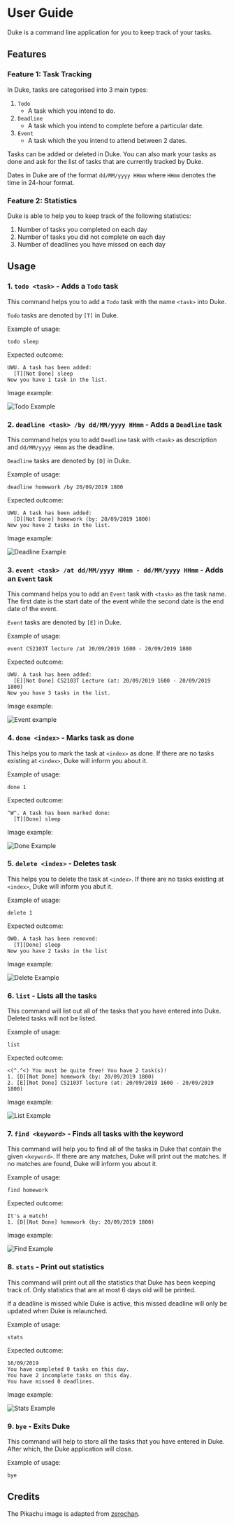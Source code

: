 # User Guide
Duke is a command line application for you to keep track of your tasks.

## Features 

### Feature 1: Task Tracking
In Duke, tasks are categorised into 3 main types:

1. `Todo`
    * A task which you intend to do.
2. `Deadline`
    * A task which you intend to complete before a particular date.
3. `Event`
    * A task which the you intend to attend between 2 dates.

Tasks can be added or deleted in Duke. You can also mark your tasks as done
and ask for the list of tasks that are currently tracked by Duke.

Dates in Duke are of the format `dd/MM/yyyy HHmm` where `HHmm` denotes the time in 24-hour format.

### Feature 2: Statistics
Duke is able to help you to keep track of the following statistics:

1. Number of tasks you completed on each day
2. Number of tasks you did not complete on each day
3. Number of deadlines you have missed on each day

## Usage

### 1. `todo <task>` - Adds a `Todo` task

This command helps you to add a `Todo` task with the name `<task>` into Duke.

`Todo` tasks are denoted by `[T]` in Duke.

Example of usage: 

`todo sleep`

Expected outcome:

```
UWU. A task has been added:
  [T][Not Done] sleep
Now you have 1 task in the list.
```
Image example:

![Todo Example](./todoexample.png)

### 2. `deadline <task> /by dd/MM/yyyy HHmm` - Adds a `Deadline` task

This command helps you to add `Deadline` task with `<task>` as description and 
`dd/MM/yyyy HHmm` as the deadline. 

`Deadline` tasks are denoted by `[D]` in Duke.

Example of usage:

`deadline homework /by 20/09/2019 1800`

Expected outcome:

```
UWU. A task has been added:
  [D][Not Done] homework (by: 20/09/2019 1800)
Now you have 2 tasks in the list.
```

Image example:

![Deadline Example](./deadlineexample.png)

### 3. `event <task> /at dd/MM/yyyy HHmm - dd/MM/yyyy HHmm` - Adds an `Event` task

This command helps you to add an `Event` task with `<task>` as the task name. The first
date is the start date of the event while the second date is the end date of the event.

`Event` tasks are denoted by `[E]` in Duke.

Example of usage:

`event CS2103T lecture /at 20/09/2019 1600 - 20/09/2019 1800`

Expected outcome:

```
UWU. A task has been added:
  [E][Not Done] CS2103T Lecture (at: 20/09/2019 1600 - 20/09/2019 1800)
Now you have 3 tasks in the list.
```

Image example:

![Event example](./eventexample.png)

### 4. `done <index>` - Marks task as done
This helps you to mark the task at `<index>` as done. If there are no tasks existing at
`<index>`, Duke will inform you about it.

Example of usage:

`done 1`

Expected outcome:

```
^W^. A task has been marked done:
  [T][Done] sleep
```

Image example:

![Done Example](./doneexample.png)

### 5. `delete <index>` - Deletes task
This helps you to delete the task at `<index>`. If there are no tasks existing at `<index>`, 
Duke will inform you abut it.

Example of usage:

`delete 1`

Expected outcome:

```
OWO. A task has been removed:
  [T][Done] sleep
Now you have 2 tasks in the list
```

Image example:

![Delete Example](./deleteexample.png)

### 6. `list` - Lists all the tasks
This command will list out all of the tasks that you have entered into Duke. 
Deleted tasks will not be listed.

Example of usage:

`list`

Expected outcome:

```
<(^.^<) You must be quite free! You have 2 task(s)!
1. [D][Not Done] homework (by: 20/09/2019 1800)
2. [E][Not Done] CS2103T lecture (at: 20/09/2019 1600 - 20/09/2019 1800)
```

Image example:

![List Example](./listexample.png)

### 7. `find <keyword>` - Finds all tasks with the keyword
This command will help you to find all of the tasks in Duke that contain the given `<keyword>`.
If there are any matches, Duke will print out the matches. If no matches are found, Duke will inform
you about it.

Example of usage:

`find homework`

Expected outcome:

```
It's a match!
1. [D][Not Done] homework (by: 20/09/2019 1800)
```

Image example:

![Find Example](./findexample.png)

### 8. `stats` - Print out statistics
This command will print out all the statistics that Duke has been keeping track of.
Only statistics that are at most 6 days old will be printed. 

If a deadline is missed while Duke is active, this missed deadline will only be updated
when Duke is relaunched. 

Example of usage:

`stats`

Expected outcome:

```
16/09/2019
You have completed 0 tasks on this day.
You have 2 incomplete tasks on this day.
You have missed 0 deadlines.
```

Image example:

![Stats Example](./statsexample.png)

### 9. `bye` - Exits Duke
This command will help to store all the tasks that you have entered in Duke. After which,
the Duke application will close.

Example of usage:

`bye`

## Credits
The Pikachu image is adapted from [zerochan](https://www.zerochan.net/1659646).